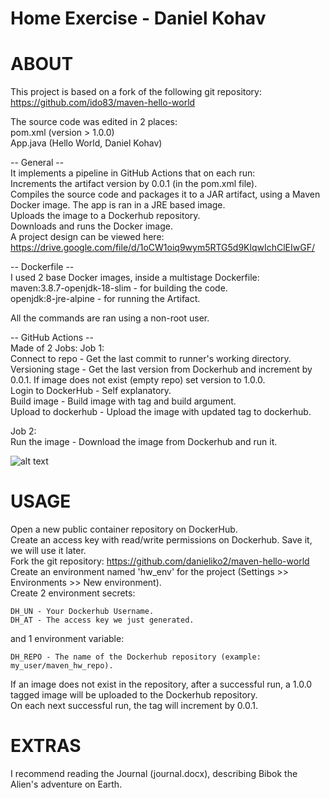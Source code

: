 # Home Exercise - Daniel Kohav

# ABOUT
This project is based on a fork of the following git repository:  
https://github.com/ido83/maven-hello-world  
  
The source code was edited in 2 places:  
pom.xml (version > 1.0.0)  
App.java (Hello World, Daniel Kohav)  
  
-- General --  
It implements a pipeline in GitHub Actions that on each run:  
Increments the artifact version by 0.0.1 (in the pom.xml file).  
Compiles the source code and packages it to a JAR artifact, using a Maven Docker image. The app is ran in a JRE based image.  
Uploads the image to a Dockerhub repository.  
Downloads and runs the Docker image.  
A project design can be viewed here:  
https://drive.google.com/file/d/1oCW1oiq9wym5RTG5d9KlqwIchClEIwGF/


-- Dockerfile --  
I used 2 base Docker images, inside a multistage Dockerfile:  
maven:3.8.7-openjdk-18-slim - for building the code.  
openjdk:8-jre-alpine - for running the Artifact.  
  
All the commands are ran using a non-root user.  
  
  
-- GitHub Actions --  
Made of 2 Jobs:
Job 1:  
Connect to repo - Get the last commit to runner's working directory.  
Versioning stage - Get the last version from Dockerhub and increment by 0.0.1. If image does not exist (empty repo) set version to 1.0.0.  
Login to DockerHub - Self explanatory.  
Build image - Build image with tag and build argument.  
Upload to dockerhub - Upload the image with updated tag to dockerhub.  

Job 2:  
Run the image - Download the image from Dockerhub and run it.
  
  
![alt text](https://lh3.googleusercontent.com/drive-viewer/AFGJ81r-oeKXatnduVP3_oRbkd9WlJT3a7CWMGyWZuED_o-GfNWRqBMZBY_SGJmrzN4SELYVo7cHgh6FNf_5q5jjkF3cspEKug=s1600)
  
  
# USAGE  
Open a new public container repository on DockerHub.  
Create an access key with read/write permissions on Dockerhub. Save it, we will use it later.  
Fork the git repository: https://github.com/danieliko2/maven-hello-world  
Create an environment named 'hw_env' for the project (Settings >> Environments >> New environment).  
Create 2 environment secrets:
```
DH_UN - Your Dockerhub Username.  
DH_AT - The access key we just generated.  
```
and 1 environment variable:  
```
DH_REPO - The name of the Dockerhub repository (example: my_user/maven_hw_repo).  
```

If an image does not exist in the repository, after a successful run, a 1.0.0 tagged image will be uploaded to the Dockerhub repository.  
On  each next successful run, the tag will increment by 0.0.1.  
  
# EXTRAS  
I recommend reading the Journal (journal.docx), describing Bibok the Alien's adventure on Earth.  